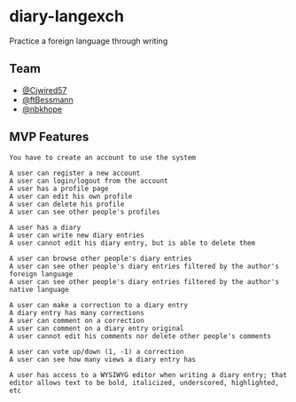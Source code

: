 # diary-langexch

Practice a foreign language through writing

## Team

* [@Cjwired57](https://github.com/Cjwired57)
* [@ftBessmann](https://github.com/ftBessmann)
* [@nbkhope](https://github.com/nbkhope)

## MVP Features

```
You have to create an account to use the system

A user can register a new account
A user can login/logout from the account
A user has a profile page
A user can edit his own profile
A user can delete his profile
A user can see other people's profiles

A user has a diary
A user can write new diary entries
A user cannot edit his diary entry, but is able to delete them

A user can browse other people's diary entries
A user can see other people's diary entries filtered by the author's foreign language
A user can see other people's diary entries filtered by the author's native language

A user can make a correction to a diary entry
A diary entry has many corrections
A user can comment on a correction
A user can comment on a diary entry original
A user cannot edit his comments nor delete other people's comments

A user can vote up/down (1, -1) a correction
A user can see how many views a diary entry has

A user has access to a WYSIWYG editor when writing a diary entry; that editor allows text to be bold, italicized, underscored, highlighted, etc
```
